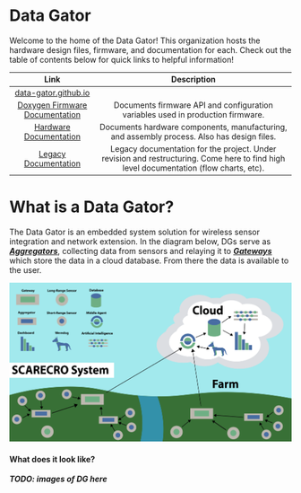 # Data Gator

Welcome to the home of the Data Gator! This organization hosts the hardware design files, firmware, and documentation for each. Check out the table of contents below for quick links
to helpful information!


| Link | Description |
| :---: | :---: | 
| [data-gator.github.io](https://data-gator.github.io)
| [Doxygen Firmware Documentation](https://data-gator.github.io/doxygen_firmware_docs/) | Documents firmware API and configuration variables used in production firmware. |
| [Hardware Documentation](https://data-gator.github.io/Hardware)| Documents hardware components, manufacturing, and assembly process. Also has design files. |
| [Legacy Documentation](/profile/documentation/README.md) | Legacy documentation for the project. Under revision and restructuring. Come here to find high level documentation (flow charts, etc). |


# What is a Data Gator?

The Data Gator is an embedded system solution for wireless sensor integration and network extension. In the diagram below, DGs serve as [_**Aggregators**_](https://github.com/Project-VineHeart/scarecro#aggregator), collecting data from sensors and relaying it to [_**Gateways**_](https://github.com/Project-VineHeart/scarecro#gateway) which store the data in a cloud database. From there the data is available to the user.

![SCARECRO System Architecture](/profile/images/diagram_overview.png)


#### What does it look like?

_**TODO: images of DG here**_
